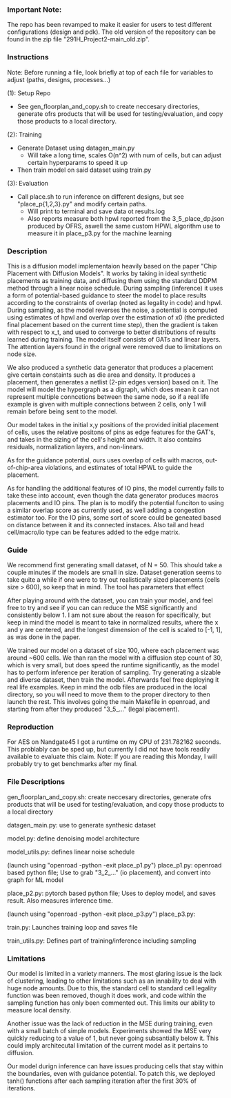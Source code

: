 ### Important Note:

The repo has been revamped to make it easier for users to test different configurations (design and pdk). The old version of the repository can be found in the zip file "291H_Project2-main_old.zip".

### Instructions

Note: Before running a file, look briefly at top of each file for variables to adjust (paths, designs, processes...)

(1): Setup Repo
- See gen_floorplan_and_copy.sh to create neccesary directories, generate ofrs products that will be used for testing/evaluation, and copy those products to a local directory.

(2): Training
- Generate Dataset using datagen_main.py
  - Will take a long time, scales O(n^2) with num of cells, but can adjust certain hyperparams to speed it up
- Then train model on said dataset using train.py

(3): Evaluation
- Call place.sh to run inference on different designs, but see "place_p{1,2,3}.py" and modify certain paths.
  - Will print to terminal and save data ot results.log
  - Also reports measure both hpwl reported from the 3_5_place_dp.json produced by OFRS, aswell the same custom HPWL algorithm use to measure it in place_p3.py for the machine learning
### Description
This is a diffusion model implementaion heavily based on the paper "Chip Placement with Diffusion Models". It works by taking in ideal synthetic placements as training data, and diffusing them using the standard DDPM method through a linear noise schedule. During sampling (inference) it uses a form of potential-based guidance to steer the model to place results according to the constraints of overlap (noted as legality in code) and hpwl. During sampling, as the model reverses the noise, a potential is computed using estimates of hpwl and overlap over the estimation of x0 (the predicted final placement based on the current time step), then the gradient is taken with respect to x_t, and used to converge to better distributions of results learned during training. The model itself consists of GATs and linear layers. The attention layers found in the orignal were removed due to limitations on node size. 

We also produced a synthetic data generator that produces a placement give certain constaints such as die area and density. It produces a placement, then generates a netlist (2-pin edges version) based on it. The model will model the hypergraph as a digraph, which does mean it can not represent multiple conncetions between the same node, so if a real life example is given with multiple connections between 2 cells, only 1 will remain before being sent to the model.

Our model takes in the initial x,y positions of the provided initial placement of cells, uses the relative positons of pins as edge features for the GAT's, and takes in the sizing of the cell's height and width. It also contains residuals, normalization layers, and non-linears.

As for the guidance potential, ours uses overlap of cells with macros, out-of-chip-area violations, and estimates of total HPWL to guide the placement.

As for handling the additional features of IO pins, the model currently fails to take these into account, even though the data generator produces macros placements and IO pins. The plan is to modify the potential funciton to using a similar overlap score as currently used, as well adding a congestion estimator too. For the IO pins, some sort of score could be geneated based on distance between it and its connected instaces. Also tail and head cell/macro/io type can be features added to the edge matrix.

### Guide
We recommend first generating small dataset, of N = 50. This should take a couple minutes if the models are small in size. Dataset generation seems to take quite a while if one were to try out realistically sized placements (cells size > 600), so keep that in mind. The tool has parameters that effect 

After playing around with the dataset, you can train your model, and feel free to try and see if you can can reduce the MSE significantly and consistently below 1. I am not sure about the reason for specifically, but keep in mind the model is meant to take in normalized results, where the x and y are centered, and the longest dimension of the cell is scaled to [-1, 1], as was done in the paper.

We trained our model on a dataset of size 100, where each placement was around ~600 cells. We than ran the model with a diffusion step count of 30, which is very small, but does speed the runtime significantly, as the model has to perform inference per iteration of sampling. Try generating a sizable and diverse dataset, then train the model. Afterwards feel free deploying it real life examples. Keep in mind the odb files are produced in the local directory, so you will need to move them to the proper directory to then launch the rest. This involves going the main Makefile in openroad, and starting from after they produced "3_5_..." (legal placement).

### Reproduction
For AES on Nandgate45 I got a runtime on my CPU of 231.782162 seconds. This problably can be sped up, but currently I did not have tools readily available to evaluate this claim. Note: If you are reading this Monday, I will probably try to get benchmarks after my final.

### File Descriptions

gen_floorplan_and_copy.sh: create neccesary directories, generate ofrs products that will be used for testing/evaluation, and copy those products to a local directory

datagen_main.py: use to generate synthesic dataset

model.py: define denoising model architecture

model_utils.py: defines linear noise schedule

(launch using "openroad -python -exit place_p1.py")
place_p1.py: openroad based python file; Use to grab "3_2_..."  (io placement), and convert into graph for ML model

place_p2.py: pytorch based python file; Uses to deploy model, and saves result. Also measures inference time.

(launch using "openroad -python -exit place_p3.py")
place_p3.py: 

train.py: Launches training loop and saves file

train_utils.py: Defines part of training/inference including sampling

### Limitations
Our model is limited in a variety manners. The most glaring issue is the lack of clustering, leading to other limitations such as an innability to deal with huge node amounts. Due to this, the standard cell to standard cell legality function was been removed, though it does work, and code within the sampling function has only been commented out. This limits our ability to measure local density.

Another issue was the lack of reduction in the MSE during training, even with a small batch of simple models. Experiments showed the MSE very quickly reducing to a value of 1, but never going subsantially below it. This could imply architecutal limitation of the current model as it pertains to diffusion. 

Our model durign inference can have issues producing cells that stay within the boundaries, even with guidance potential. To patch this, we deployed tanh() functions after each sampling iteration after the first 30% of iterations.
